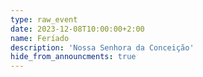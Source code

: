 ```yaml
---
type: raw_event
date: 2023-12-08T10:00:00+2:00
name: Feríado
description: 'Nossa Senhora da Conceição'
hide_from_announcments: true
---
```

